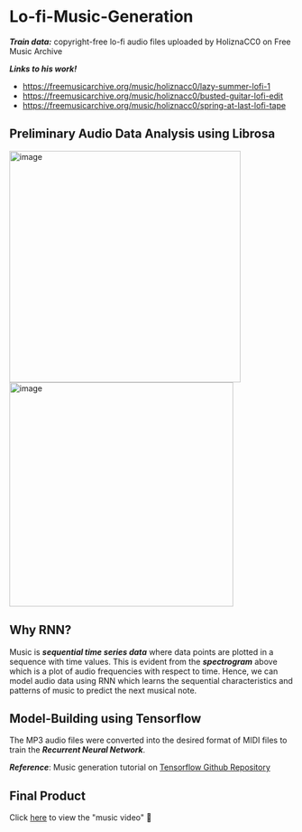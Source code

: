 # Lo-fi-Music-Generation

*__Train data:__* copyright-free lo-fi audio files uploaded by HoliznaCC0 on Free Music Archive

*__Links to his work!__*

- https://freemusicarchive.org/music/holiznacc0/lazy-summer-lofi-1
- https://freemusicarchive.org/music/holiznacc0/busted-guitar-lofi-edit
- https://freemusicarchive.org/music/holiznacc0/spring-at-last-lofi-tape

## Preliminary Audio Data Analysis using Librosa

<img width="410" alt="image" src="https://user-images.githubusercontent.com/64684527/197673369-e7bfd88a-e86a-4132-a94d-d28d873d9267.png">

<img width="397" alt="image" src="https://user-images.githubusercontent.com/64684527/197673252-8b4c7825-c4ab-4516-8db9-9fdbd78395fe.png">

## Why RNN?

Music is *__sequential time series data__* where data points are plotted in a sequence with time values. This is evident from the *__spectrogram__* above which is a plot of audio frequencies with respect to time. Hence, we can model audio data using RNN which learns the sequential characteristics and patterns of music to predict the next musical note.

## Model-Building using Tensorflow

The MP3 audio files were converted into the desired format of MIDI files to train the *__Recurrent Neural Network__*.

*__Reference__*: Music generation tutorial on [Tensorflow Github Repository](github.com/tensorflow/tensorflow) 

## Final Product

Click [here](https://github.com/adharshasam/Lo-fi-Music-Generation/tree/main/final%20product) to view the "music video" 🎵
